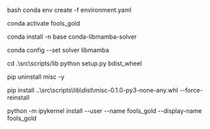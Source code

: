 bash
conda env create -f environment.yaml

conda activate fools_gold

conda install -n base conda-libmamba-solver

conda config --set solver libmamba

cd .\src\scripts/lib
python setup.py bdist_wheel

pip uninstall misc -y

pip install ..\src\scripts\lib\dist\misc-0.1.0-py3-none-any.whl --force-reinstall

python -m ipykernel install --user --name fools_gold --display-name  fools_gold